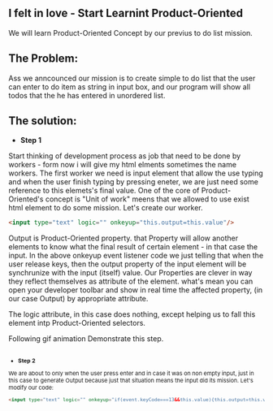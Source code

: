 ## I felt in love - Start Learnint Product-Oriented
We will learn Product-Oriented Concept by our previus to do list mission.
## The Problem:
Ass we anncounced our mission is to create simple to do list that the user can enter to do item as string in input box, and our program will show all todos that the he has entered in unordered list.
## The solution:
* **Step 1** 

Start thinking of development process as job that need to be done by workers - form now i will give my html elments sometimes the name workers.
The first worker we need is input element that allow the use typing and when the user finish typing by pressing eneter, we are just need some reference to this elemets's final value.
One of the core of Product-Oriented's concept is "Unit of work" meens that we allowed to use exist html element to do some mission.
Let's create our worker.
```html
<input type="text" logic="" onkeyup="this.output=this.value"/>
```
Output is Product-Oriented property. that Property will allow another elements to know what the final result of certain element - in that case the input. 
In the above onkeyup event listener code we just telling that when the user release keys, then the output property of the input element will be synchrunize with the input (itself) value.
Our Properties are clever in way they reflect themselves as attribute of the element. what's mean you can open your developer toolbar and  show in real time the affected property, (in our case Output) by appropriate attribute.

The logic attribute, in this case does nothing, except helping us to fall this element intp Product-Oriented selectors.

Following gif animation Demonstrate this step.

<a href="http://makeagif.com/gif/-VWAOvV" title=""><img src="http://i.makeagif.com/media/6-19-2017/VWAOvV.gif" alt=""></a><div style="font-size:11px;">

* **Step 2** 

We are about to only when the user press enter and in case it was on non empty input, just in this case to generate Output because just that situation means the input did its mission.
Let's modify our code:
```html
<input type="text" logic="" onkeyup="if(event.keyCode===13&&this.value){this.output=this.value}"/>
```




